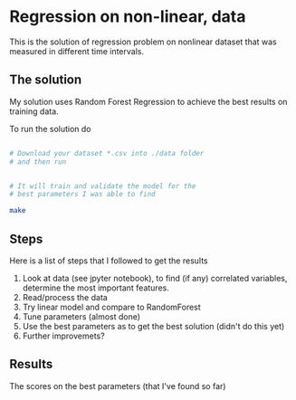 # Regression on non-linear, data

This is the solution of regression problem on nonlinear dataset that was measured in different time intervals.



## The solution
My solution uses Random Forest Regression to achieve the best results on training data.


To run the solution do

```bash

# Download your dataset *.csv into ./data folder 
# and then run


# It will train and validate the model for the
# best parameters I was able to find

make 
```


## Steps
Here is a list of steps that I followed to get the results

1. Look at data (see jpyter notebook), to find (if any) correlated variables, determine the most important features.
2. Read/process the data
3. Try linear model and compare to RandomForest
4. Tune parameters (almost done)
5. Use the best parameters as to get the best solution (didn't do this yet)
6. Further improvemets?


## Results
The scores on the best parameters (that I've found so far)
```

```
